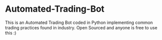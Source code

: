 # Automated-Trading-Bot

This is an Automated Trading Bot coded in Python implementing common trading practices
found in industry. Open Sourced and anyone is free to use this :)
